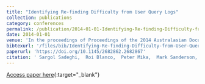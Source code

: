 ```yaml
---
title: "Identifying Re-finding Difficulty from User Query Logs"
collection: publications
category: conferences
permalink: /publication/2014-01-01-Identifying-Re-finding-Difficulty-from-User-Query-Logs
date: 2014-01-01
venue: 'In the proceedings of Proceedings of the 2014 Australasian Document Computing Symposium, ADCS 2014, Melbourne, VIC, Australia, November 27-28, 2014'
bibtexurl: '/files/bib/Identifying-Re-finding-Difficulty-from-User-Query-Logs.bib'
paperurl: 'https://doi.org/10.1145/2682862.2682867'
citation: ' Sargol Sadeghi,  Roi Blanco,  Peter Mika,  Mark Sanderson,  Falk Scholer,  David Vallet, &quot;Identifying Re-finding Difficulty from User Query Logs.&quot; In the proceedings of Proceedings of the 2014 Australasian Document Computing Symposium, ADCS 2014, Melbourne, VIC, Australia, November 27-28, 2014, 2014.'
---
```

[Access paper here](https://doi.org/10.1145/2682862.2682867){:target="_blank"}
